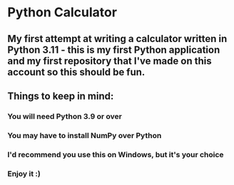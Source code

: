# Python Calculator

## My first attempt at writing a calculator written in Python 3.11 - this is my first Python application and my first repository that I've made on this account so this should be fun.

## Things to keep in mind:
### You will need Python 3.9 or over
### You may have to install NumPy over Python
### I'd recommend you use this on Windows, but it's your choice
### Enjoy it :)